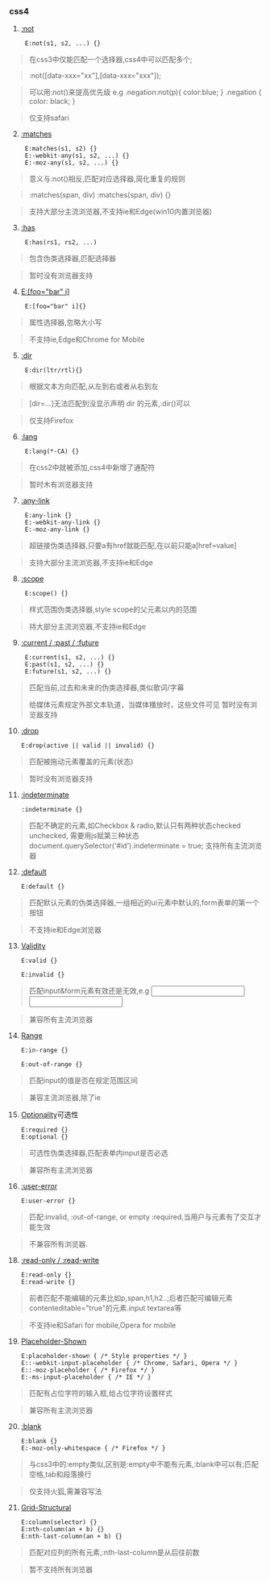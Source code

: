 ### css4 

1. [:not](http://css4-selectors.com/selector/css4/negation-pseudo-class/) 

        E:not(s1, s2, ...) {}

> 在css3中仅能匹配一个选择器,css4中可以匹配多个;

> :not([data-xxx="xx"],[data-xxx="xxx"]);

> 可以用:not()来提高优先级 e.g .negation:not(p){ color:blue; }  .negation { color: black; }

> 仅支持safari

2. [:matches](http://css4-selectors.com/selector/css4/matches-any-pseudo-class/) 

        E:matches(s1, s2) {}
        E:-webkit-any(s1, s2, ...) {}
        E:-moz-any(s1, s2, ...) {} 

> 意义与:not()相反,匹配对应选择器,简化重复的规则

> :matches(span, div) :matches(span, div) {}
 
> 支持大部分主流浏览器,不支持ie和Edge(win10内置浏览器)

3. [:has](http://css4-selectors.com/selector/css4/relational-pseudo-class/) 

        E:has(rs1, rs2, ...) 

> 包含伪类选择器,匹配选择器

> 暂时没有浏览器支持

4. [E:[foo="bar" i]](http://css4-selectors.com/selector/css4/attribute-case-sensitivity/)

        E:[foo="bar" i]{}

> 属性选择器,忽略大小写

> 不支持ie,Edge和Chrome for Mobile

5. [:dir](http://css4-selectors.com/selector/css4/dir-pseudo-class/)

        E:dir(ltr/rtl){}

> 根据文本方向匹配,从左到右或者从右到左 

> [dir=...]无法匹配到没显示声明 dir 的元素,:dir()可以

> 仅支持Firefox

6. [:lang](http://css4-selectors.com/selector/css4/lang-pseudo-class/)

        E:lang(*-CA) {}

> 在css2中就被添加,css4中新增了通配符

> 暂时木有浏览器支持 

7. [:any-link](http://css4-selectors.com/selector/css4/hyperlink-pseudo-class/)

        E:any-link {}
        E:-webkit-any-link {}
        E:-moz-any-link {}

> 超链接伪类选择器,只要a有href就能匹配,在以前只能a[href=value]

> 支持大部分主流浏览器,不支持ie和Edge 

8. [:scope](http://css4-selectors.com/selector/css4/scope-pseudo-class/) 

        E:scope() {} 

> 样式范围伪类选择器,style scope的父元素以内的范围

> 持大部分主流浏览器,不支持ie和Edge 

9. [:current / :past / :future](http://css4-selectors.com/selector/css4/time-dimensional-pseudo-class/) 

        E:current(s1, s2, ...) {}
        E:past(s1, s2, ...) {}
        E:future(s1, s2, ...) {}

> 匹配当前,过去和未来的伪类选择器,类似歌词/字幕
> <track> 给媒体元素规定外部文本轨道，当媒体播放时，这些文件可见 
> 暂时没有浏览器支持 

10. [:drop](http://css4-selectors.com/selector/css4/drop-pseudo-class/)

        E:drop(active || valid || invalid) {}

> 匹配被拖动元素覆盖的元素(状态) 

> 暂时没有浏览器支持 

11. [:indeterminate](http://css4-selectors.com/selector/css4/indeterminate-value-pseudo-class/) 

        :indeterminate {} 

> 匹配不确定的元素,如Checkbox & radio,默认只有两种状态checked unchecked,
> 需要用js赋第三种状态document.querySelector('#id').indeterminate = true;
> 支持所有主流浏览器

12. [:default](http://css4-selectors.com/selector/css4/default-option-pseudo-class/)

        E:default {}

> 匹配默认元素的伪类选择器,一组相近的ui元素中默认的,form表单的第一个按钮

> 不支持ie和Edge浏览器 

13. [Validity](http://css4-selectors.com/selector/css4/range-pseudo-class/)

        E:valid {}

        E:invalid {}

> 匹配input&form元素有效还是无效,e.g <input type='mail'><input type='tel'> 

> 兼容所有主流浏览器

14. [Range](http://css4-selectors.com/selector/css4/validity-pseudo-class/)

        E:in-range {}

        E:out-of-range {} 

> 匹配input的值是否在规定范围区间

> 兼容主流浏览器,除了ie

15. [Optionality](http://css4-selectors.com/selector/css4/optionality-pseudo-class/)可选性

        E:required {}
        E:optional {}

> 可选性伪类选择器,匹配表单内input是否必选

> 兼容所有主流浏览器 

16. [:user-error](http://css4-selectors.com/selector/css4/range-pseudo-class/)

        E:user-error {}

> 匹配:invalid, :out-of-range, or empty :required,当用户与元素有了交互才能生效 

> 不兼容所有浏览器. 

18. [:read-only / :read-write](http://css4-selectors.com/selector/css4/mutability-pseudo-class/)

        E:read-only {}
        E:read-write {}

> 前者匹配不能编辑的元素比如p,span,h1,h2..;后者匹配可编辑元素 contenteditable="true"的元素.input textarea等

> 不支持ie和Safari for mobile,Opera for mobile 

19. [Placeholder-Shown](http://css4-selectors.com/selector/css4/placeholder-pseudo-class/)

        E:placeholder-shown { /* Style properties */ }
        E::-webkit-input-placeholder { /* Chrome, Safari, Opera */ }
        E::-moz-placeholder { /* Firefox */ }
        E:-ms-input-placeholder { /* IE */ } 

> 匹配有占位字符的输入框,给占位字符设置样式

> 兼容所有主流浏览器 

20. [:blank](http://css4-selectors.com/selector/css4/blank-pseudo-class/)

        E:blank {} 
        E:-moz-only-whitespace { /* Firefox */ }

> 与css3中的:empty类似,区别是:empty中不能有元素,:blank中可以有;匹配空格,tab和段落换行

> 仅支持火狐,需兼容写法

21. [Grid-Structural](http://css4-selectors.com/selector/css4/grid-structural-pseudo-class/)

        E:column(selector) {}
        E:nth-column(an + b) {}
        E:nth-last-column(an + b) {} 

> 匹配对应列的所有元素,:nth-last-column是从后往前数

> 暂不支持所有浏览器